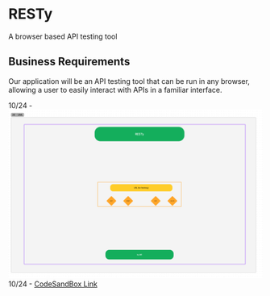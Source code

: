 # RESTy

A browser based API testing tool

## Business Requirements

Our application will be an API testing tool that can be run in any browser, allowing a user to easily interact with APIs in a familiar interface.

10/24 - ![UML for Lab 26](./public/26UML.png)
10/24 - [CodeSandBox Link](https://codesandbox.io/p/github/TTraylor310/resty/26lab-resty?file=%2FREADME.md&selection=%5B%7B%22endColumn%22%3A1%2C%22endLineNumber%22%3A10%2C%22startColumn%22%3A1%2C%22startLineNumber%22%3A10%7D%5D&workspace=%257B%2522activeFileId%2522%253A%2522cl9nbprcf0002luje83ud6vim%2522%252C%2522openFiles%2522%253A%255B%255D%252C%2522sidebarPanel%2522%253A%2522EXPLORER%2522%252C%2522gitSidebarPanel%2522%253A%2522COMMIT%2522%252C%2522sidekickItems%2522%253A%255B%257B%2522type%2522%253A%2522PREVIEW%2522%252C%2522taskId%2522%253A%2522start%2522%252C%2522port%2522%253A3000%252C%2522key%2522%253A%2522cl9ncrr8u00us356fps5x3p0b%2522%252C%2522isMinimized%2522%253Afalse%257D%255D%257D)
